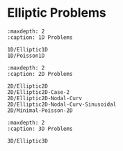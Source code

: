 # Elliptic Problems

```{toctree}
:maxdepth: 2
:caption: 1D Problems

1D/Elliptic1D
1D/Poisson1D
```

```{toctree}
:maxdepth: 2
:caption: 2D Problems

2D/Elliptic2D
2D/Elliptic2D-Case-2
2D/Elliptic2D-Nodal-Curv
2D/Elliptic2D-Nodal-Curv-Sinusoidal
2D/Minimal-Poisson-2D
```

```{toctree}
:maxdepth: 2
:caption: 3D Problems

3D/Elliptic3D
``` 